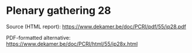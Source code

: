 # Plenary gathering 28

Source (HTML report): https://www.dekamer.be/doc/PCRI/pdf/55/ip28.pdf

PDF-formatted alternative: https://www.dekamer.be/doc/PCRI/html/55/ip28x.html

